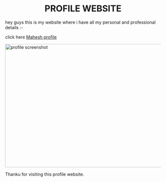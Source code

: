 <center><h1>PROFILE WEBSITE</h1></center>
hey guys this is my website where i have all my personal and professional details :-

click here <a href="https://monstermahi.000webhostapp.com/myprofile/index.html">Mahesh profile</a>

  <image src="profile.jpg" alt ="profile screenshot" height="400" width="600" >

Thanku for visiting this profile website.
